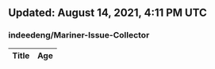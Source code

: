 ## Updated: August 14, 2021, 4:11 PM UTC


### indeedeng/Mariner-Issue-Collector
|**Title**|**Age**|
|:----|:----|